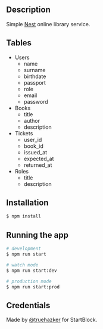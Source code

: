 ## Description

Simple [Nest](https://github.com/nestjs/nest) online library service.

## Tables

- Users
  - name
  - surname
  - birthdate
  - passport
  - role
  - email
  - password
- Books
  - title
  - author
  - description
- Tickets
  - user_id
  - book_id
  - issued_at
  - expected_at
  - returned_at
- Roles
  - title
  - description

## Installation

```bash
$ npm install
```

## Running the app

```bash
# development
$ npm run start

# watch mode
$ npm run start:dev

# production mode
$ npm run start:prod
```

## Credentials

Made by [@truehazker](https://github.com/truehazker) for StartBlock.
